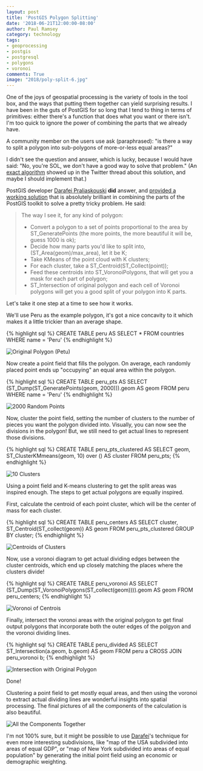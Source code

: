 ```yaml
---
layout: post
title: 'PostGIS Polygon Splitting'
date: '2018-06-21T12:00:00-08:00'
author: Paul Ramsey
category: technology
tags:
- geoprocessing
- postgis
- postgresql
- polygons
- voronoi
comments: True
image: "2018/poly-split-6.jpg"
---
```


One of the joys of geospatial processing is the variety of tools in the tool box, and the ways that putting them together can yield surprising results. I have been in the guts of PostGIS for so long that I tend to thing in terms of primitives: either there's a function that does what you want or there isn't. I'm too quick to ignore the power of combining the parts that we already have.

A community member on the users use ask (paraphrased): "is there a way to split a polygon into sub-polygons of more-or-less equal areas?" 

I didn't see the question and answer, which is lucky, because I would have said: "No, you're SOL, we don't have a good way to solve that problem." (An [exact algorithm](http://www.khetarpal.org/polygon-splitting/) showed up in the Twitter thread about this solution, and maybe I should implement that.)

PostGIS developer [Darafei Praliaskouski](https://github.com/komzpa) **did** answer, and [provided a working solution](https://lists.osgeo.org/pipermail/postgis-users/2018-June/042795.html) that is absolutely brilliant in combining the parts of the PostGIS toolkit to solve a pretty tricky problem. He said:

> The way I see it, for any kind of polygon:
> - Convert a polygon to a set of points proportional to the area by ST_GeneratePoints (the more points, the more beautiful it will be, guess 1000 is ok);
> - Decide how many parts you'd like to split into, (ST_Area(geom)/max_area), let it be K;
> - Take KMeans of the point cloud with K clusters;
> - For each cluster, take a ST_Centroid(ST_Collect(point));
> - Feed these centroids into ST_VoronoiPolygons, that will get you a mask for each part of polygon;
> - ST_Intersection of original polygon and each cell of Voronoi polygons will get you a good split of your polygon into K parts.

Let's take it one step at a time to see how it works.

We'll use Peru as the example polygon, it's got a nice concavity to it which makes it a little trickier than an average shape.

{% highlight sql %}
CREATE TABLE peru AS 
  SELECT *
  FROM countries
  WHERE name = 'Peru'
{% endhighlight %}

<img src="{{ site.images }}2018/poly-split-0.jpg" alt="Original Polygon (Petu)" />

Now create a point field that fills the polygon. On average, each randomly placed point ends up "occupying" an equal area within the polygon.

{% highlight sql %}
CREATE TABLE peru_pts AS
  SELECT (ST_Dump(ST_GeneratePoints(geom, 2000))).geom AS geom
  FROM peru
  WHERE name = 'Peru'
{% endhighlight %}

<img src="{{ site.images }}2018/poly-split-1.jpg" alt="2000 Random Points" />

Now, cluster the point field, setting the number of clusters to the number of pieces you want the polygon divided into. Visually, you can now see the divisions in the polygon! But, we still need to get actual lines to represent those divisions.

{% highlight sql %}
CREATE TABLE peru_pts_clustered AS
  SELECT geom, ST_ClusterKMmeans(geom, 10) over () AS cluster
  FROM peru_pts;
{% endhighlight %}

<img src="{{ site.images }}2018/poly-split-2.jpg" alt="10 Clusters" />

Using a point field and K-means clustering to get the split areas was inspired enough. The steps to get actual polygons are equally inspired. 

First, calculate the centroid of each point cluster, which will be the center of mass for each cluster.

{% highlight sql %}
CREATE TABLE peru_centers AS
  SELECT cluster, ST_Centroid(ST_collect(geom)) AS geom
  FROM peru_pts_clustered
  GROUP BY cluster;
{% endhighlight %}

<img src="{{ site.images }}2018/poly-split-3.jpg" alt="Centroids of Clusters" />

Now, use a voronoi diagram to get actual dividing edges between the cluster centroids, which end up closely matching the places where the clusters divide!

{% highlight sql %}
CREATE TABLE peru_voronoi AS
  SELECT (ST_Dump(ST_VoronoiPolygons(ST_collect(geom)))).geom AS geom
  FROM peru_centers;
{% endhighlight %}

<img src="{{ site.images }}2018/poly-split-4.jpg" alt="Voronoi of Centrois" />

Finally, intersect the voronoi areas with the original polygon to get final output polygons that incorporate both the outer edges of the polgyon and the voronoi dividing lines.

{% highlight sql %}
CREATE TABLE peru_divided AS
  SELECT ST_Intersection(a.geom, b.geom) AS geom
  FROM peru a
  CROSS JOIN peru_voronoi b;
{% endhighlight %}

<img src="{{ site.images }}2018/poly-split-5.jpg" alt="Intersection with Original Polygon" />

Done!

Clustering a point field to get mostly equal areas, and then using the voronoi to extract actual dividing lines are wonderful insights into spatial processing. The final pictures of all the components of the calculation is also beautiful.

<img src="{{ site.images }}2018/poly-split-6.jpg" alt="All the Components Together" />

I'm not 100% sure, but it might be possible to use [Darafei](https://github.com/komzpa)'s technique for even more interesting subdivisions, like "map of the USA subdivided into areas of equal GDP", or "map of New York subdivided into areas of equal population" by generating the initial point field using an economic or demographic weighting.

